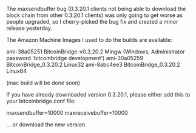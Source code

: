 The maxsendbuffer bug (0.3.20.1 clients not being able to download the block chain from other 0.3.20.1 clients) was only going to get
worse as people upgraded, so I cherry-picked the bug fix and created a minor release yesterday.

The Amazon Machine Images I used to do the builds are available:

  ami-38a05251   BitcoinBridge-v0.3.20.2 Mingw    (Windows; Administrator password 'bitcoinbridge development')
  ami-30a05259   BitcoinBridge_0.3.20.2 Linux32
  ami-8abc4ee3   BitcoinBridge_0.3.20.2 Linux64

(mac build will be done soon)

If you have already downloaded version 0.3.20.1, please either add this to your bitcoinbridge.conf file:

  maxsendbuffer=10000
  maxreceivebuffer=10000

... or download the new version.
